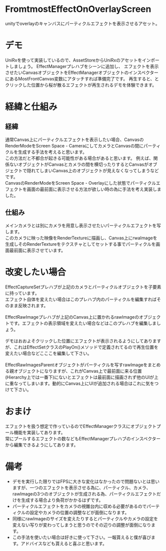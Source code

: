 # FromtmostEffectOnOverlayScreen
unityでoverlayのキャンバスにパーティクルエフェクトを表示させるアセット。

# デモ
UniRxを使って実装しているので、AssetStoreからUniRxのアセットをインポートしましょう。
EffectManagerプレハブをシーンに追加し、
エフェクトを表示させたいCanvasオブジェクトをEffectManagerオブジェクトのインスペクターにあるMostFrontCanvas変数にアタッチすれば準備完了です。
再生すると、とクリックした位置から桜が散るエフェクトが再生されるデモを体験できます。

# 経緯と仕組み
## 経緯
通常Canvas上にパーティクルエフェクトを表示したい場合、CanvasのRenderModeをScreen Space - CameraにしてカメラとCanvasの間にパーティクルを生成する手法を考えると思います。<br>
この方法だと不都合が起きる可能性がある場合があると思います。
例えば、関係ないオブジェクトがCanvasとカメラの間を横切ったりするとCanvasがオブジェクトで隠れてしまいCanvas上のオブジェクトが見えなくなってしまうなどです。<br>
CanvasのRenderModeをScreen Space - Overlayにした状態でパーティクルエフェクトを画面の最前面に表示させる方法が欲しい時の為に手法を考え実装しました。

## 仕組み
メインカメラとは別にカメラを用意し表示させたいパーティクルエフェクトを写します。<br>
このカメラに映った映像をRenderTextureに描画し、Canvas上にrwaImageを生成しそのRenderTextureをテクスチャとしてセットする事でパーティクルを画面最前面に表示させています。<br>



# 改変したい場合
EffectCaptureSetプレハブが上記のカメラとパーティクルオブジェクトを子要素に持っています。<br>
エフェクト自体を変えたい場合はこのプレハブ内のパーティクルを編集すればそのまま反映されます。<br>
<br>
EffectRawImageプレハブが上記のCanvas上に置かれるrawImageのオブジェクトです。エフェクトの表示領域を変えたい場合などはこのプレハブを編集しましょう。<br>
<br>
デモはおおよそクリックした位置にエフェクトが表示されるようにしてありますが、これはEffectSetクラスのPlayOn()メソッドで定義されてるので再生位置を変えたい場合などこここを編集して下さい。<br>
<br>
EffectRawImagesParentオブジェクトがパーティクルを写すrawImageをまとめる親オブジェクトになりますが、これがCanvas上で最前面に来る位置(Hierarchy上では一番下)にないとエフェクトは最前面に描画されず他のUIが上に重なってしまいます。動的にCanvas上にUIが追加される場合はこれに気をつけて下さい。<br>

# おまけ
エフェクトを扱う想定で作っているのでEffectManagerクラスにオブジェクトプール機能を実装してあります。<br>
常にプールするエフェクトの数などもEffectManagerプレハブのインスペクターから編集できるようにしてあります。<br>

# 備考
- デモを実行した限りではFPSに大きな変化はなかったので問題ないとは思いますが、一つのエフェクトを表示させる為に、パーティクル、カメラ、rawImageの3つのオブジェクトが生成される為、パーティクルエフェクトだけを生成する場合より負荷がかかるはずです。<br>
- パーティクルエフェクトをカメラの視錐台内に収める必要があるのでパーティクルの設定やカメラの位置の調整などが面倒になります。<br>
- 同様にrawImageのサイズを変えたりするとパーティクルやカメラの設定を変えない写りが変わってしまうと思うのでその辺りの調整が面倒になります。<br>
- この手法を使いたい場合は好きに使って下さい。一報貰えると僕が喜びます。アドバイスなども貰えると喜ぶと思います。<br>
